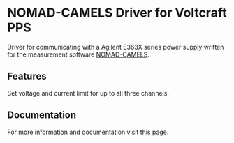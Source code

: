 # NOMAD-CAMELS Driver for Voltcraft PPS

Driver for communicating with a Agilent E363X series power supply written for the measurement software [NOMAD-CAMELS](https://fau-lap.github.io/NOMAD-CAMELS/).

## Features
Set voltage and current limit for up to all three channels.

## Documentation

For more information and documentation visit [this page](https://fau-lap.github.io/NOMAD-CAMELS/doc/instruments/instruments.html).